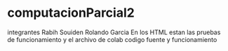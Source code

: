 # computacionParcial2
integrantes Rabih Souiden Rolando Garcia
En los HTML estan las pruebas de funcionamiento y el archivo de colab codigo fuente y funcionamiento
